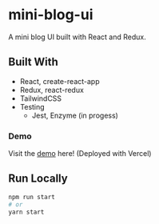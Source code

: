 # mini-blog-ui
A mini blog UI built with React and Redux.

## Built With
- React, create-react-app
- Redux, react-redux
- TailwindCSS
- Testing
  - Jest, Enzyme (in progess)

### Demo
Visit the [demo](https://mini-blog-ui.vercel.app/) here! (Deployed with Vercel)

## Run Locally
```bash
npm run start
# or
yarn start
```
